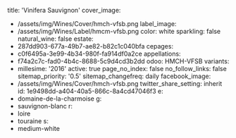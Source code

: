 title: 'Vinifera Sauvignon'
cover_image:
  - /assets/img/Wines/Cover/hmch-vfsb.png
label_image:
  - /assets/img/Wines/Label/hmcm-vfsb.png
color: white
sparkling: false
natural_wine: false
estate:
  - 287dd903-677a-49b7-ae82-b82c1c040bfa
cepages:
  - c0f6495a-3e99-4b34-980f-fa914df0a2ce
appellations:
  - f74a2c7c-fad0-4b4c-8688-5c9d4cd3b2dd
odoo: HMCH-VFSB
variants:
  -
    millesime: '2016'
    active: true
page_no_index: false
no_follow_links: false
sitemap_priority: '0.5'
sitemap_changefreq: daily
facebook_image:
  - /assets/img/Wines/Cover/hmch-vfsb.png
twitter_share_setting: inherit
id: 1e9498dd-a404-40a5-866c-8a4cd47046f3
e:
  - domaine-de-la-charmoise
g:
  - sauvignon-blanc
r:
  - loire
  - touraine
s:
  - medium-white
